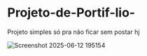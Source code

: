 # Projeto-de-Portif-lio-
Projeto simples só pra não ficar sem postar hj

![Screenshot 2025-06-12 195154](https://github.com/user-attachments/assets/abe5fdfa-3b44-44b3-843c-b29628081cde)

